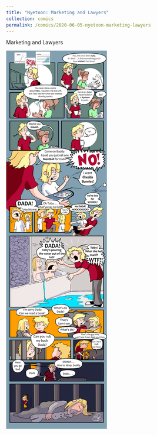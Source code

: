 ```yaml
---
title: "Nyetoon: Marketing and Lawyers"
collection: comics
permalink: /comics/2020-06-05-nyetoon-marketing-lawyers
---
```

Marketing and Lawyers

![TobyToon](../images/comics/nyetoon/nyetoon_TobyToon_6.5.20_final-1.png)
